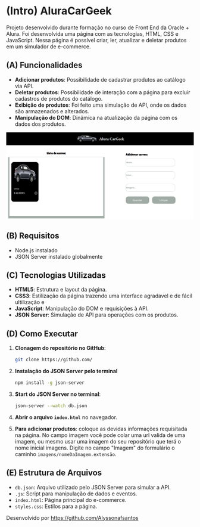 # (Intro) AluraCarGeek
Projeto desenvolvido durante formação no curso de Front End da Oracle + Alura. Foi desenvolvida uma página com as tecnologias, HTML, CSS e JavaScript. Nessa página é possível criar, ler, atualizar e deletar produtos em um simulador de e-commerce.
## (A) Funcionalidades

- **Adicionar produtos**: Possibilidade de cadastrar produtos ao catálogo via API.
- **Deletar produtos**: Possibilidade de interação com a página para excluir cadastros de produtos do catálogo.
- **Exibição de produtos**: Foi feito uma simulação de API, onde os dados são armazenados e alterados.
- **Manipulação do DOM**: Dinâmica na atualização da página com os dados dos produtos.

![Getting Started](./imagens/pagina.png)

## (B) Requisitos

- Node.js instalado
- JSON Server instalado globalmente
  
## (C) Tecnologias Utilizadas

- **HTML5**: Estrutura e layout da página.
- **CSS3**: Estilização da página trazendo uma interface agradavel e de fácil ultilização e 
- **JavaScript**: Manipulação do DOM e requisições à API.
- **JSON Server**: Simulação de API para operações com os produtos.


## (D) Como Executar

1. **Clonagem do repositório no GitHub**:
    ```bash
    git clone https://github.com/
    ```
    
2. **Instalação do JSON Server pelo terminal** 
    ```bash
    npm install -g json-server
    ```

3. **Start do JSON Server no terminal**:
    ```bash
    json-server --watch db.json
    ```
    
4. **Abrir o arquivo `index.html`** no navegador.

5. **Para adicionar produtos**: coloque as devidas informações requisitada na página. No campo imagem você pode colar uma url valida de uma imagem, ou mesmo usar uma imagem do seu repositório que terá o nome inicial imagens. Digite no campo "Imagem" do formulário o caminho `imagens/nomeDaImagem.extensão`.

## (E) Estrutura de Arquivos

- `db.json`: Arquivo utilizado pelo JSON Server para simular a API.
- `.js`: Script para manipulação de dados e eventos.
- `index.html`: Página principal do e-commerce.
- `styles.css`: Estilos para a página.


Desenvolvido por https://github.com/Alyssonafsantos
